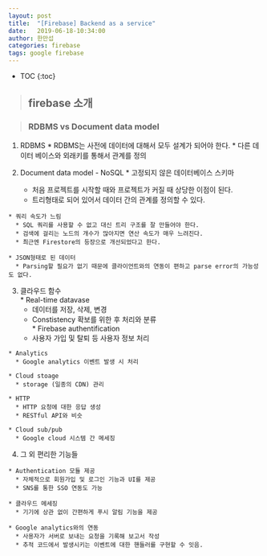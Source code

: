 ```yaml
---
layout: post
title:  "[Firebase] Backend as a service"
date:   2019-06-18-10:34:00
author: 한만섭
categories: firebase
tags: google firebase
---
```


* TOC
{:toc}

> ## firebase 소개 


> ### RDBMS vs Document data model
  
  1. RDBMS
    * RDBMS는 사전에 데이터에 대해서 모두 설계가 되어야 한다. 
    * 다른 데이터 베이스와 외래키를 통해서 관계를 정의
  
  2. Document data model - NoSQL
    * 고정되지 않은 데이터베이스 스키마
      * 처음 프로젝트를 시작할 때와 프로젝트가 커질 때 상당한 이점이 된다. 
      * 트리형태로 되어 있어서 데이터 간의 관계를 정의할 수 있다.  
      
    * 쿼리 속도가 느림
      * SQL 쿼리를 사용할 수 없고 대신 트리 구조를 잘 만들어야 한다. 
      * 검색에 걸리는 노드의 개수가 많아지면 연산 속도가 매우 느려진다. 
      * 최근엔 Firestore의 등장으로 개선되었다고 한다. 
      
    * JSON형태로 된 데이터 
      * Parsing할 필요가 없기 때문에 클라이언트와의 연동이 편하고 parse error의 가능성도 없다.
      
      
  3. 클라우드 함수  
    * Real-time datavase  
      * 데이터를 저장, 삭제, 변경  
      * Constistency 확보를 위한 후 처리와 분류  
    * Firebase authentification  
      * 사용자 가입 및 탈퇴 등 사용자 정보 처리  
      
    * Analytics  
      * Google analytics 이벤트 발생 시 처리   
      
    * Cloud stoage  
      * storage (일종의 CDN) 관리  
      
    * HTTP  
      * HTTP 요청에 대한 응답 생성  
      * RESTful API와 비슷   
      
    * Cloud sub/pub  
      * Google cloud 시스템 간 메세징  
  
  4. 그 외 편리한 기능들
    
    * Authentication 모듈 제공  
      * 자체적으로 회원가입 및 로그인 기능과 UI를 제공   
      * SNS를 통한 SSO 연동도 가능 
    
    * 클라우드 메세징   
      * 기기에 상관 없이 간편하게 푸시 알림 기능을 제공  
      
    * Google analytics와의 연동  
      * 사용자가 서버로 보내는 요청을 기록해 보고서 작성  
      * 추적 코드에서 발생시키는 이벤트에 대한 핸들러를 구현할 수 잇음.  
      
      
